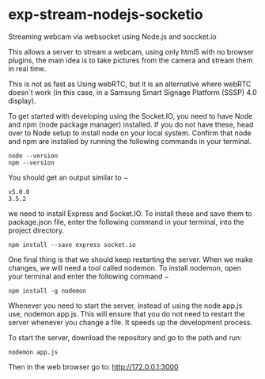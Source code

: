 # exp-stream-nodejs-socketio

Streaming webcam via websocket using Node.js and soccket.io

This allows a server to stream a webcam, using only html5 with no browser plugins, the main idea is to take pictures from the camera and stream them in real time.

This is not as fast as Using webRTC, but it is an alternative where webRTC doesn´t work (in this case, in a Samsung Smart Signage Platform (SSSP) 4.0 display).

To get started with developing using the Socket.IO, you need to have Node and npm (node package manager) installed. If you do not have these, head over to Node setup to install node on your local system. Confirm that node and npm are installed by running the following commands in your terminal.
```
node --version
npm --version
```
You should get an output similar to −
```
v5.0.0
3.5.2
```

we need to install Express and Socket.IO. To install these and save them to package.json file, enter the following command in your terminal, into the project directory.
```
npm install --save express socket.io
```
One final thing is that we should keep restarting the server. When we make changes, we will need a tool called nodemon. To install nodemon, open your terminal and enter the following command −
```
npm install -g nodemon
```
Whenever you need to start the server, instead of using the node app.js use, nodemon app.js. This will ensure that you do not need to restart the server whenever you change a file. It speeds up the development process.

To start the server, download the repository and go to the path and run:
```
nodemon app.js
```

Then in the web browser go to:
<http://172.0.0.1:3000>
